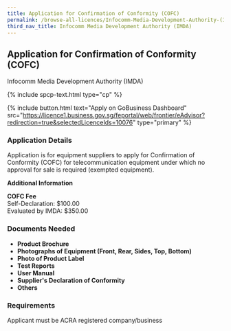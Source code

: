 ```yaml
---
title: Application for Confirmation of Conformity (COFC)
permalink: /browse-all-licences/Infocomm-Media-Development-Authority-(IMDA)/Application-for-Confirmation-of-Conformity-(COFC)
third_nav_title: Infocomm Media Development Authority (IMDA)
---
```


## Application for Confirmation of Conformity (COFC)

Infocomm Media Development Authority (IMDA)

{% include spcp-text.html type="cp" %}

{% include button.html text="Apply on GoBusiness Dashboard" src="https://licence1.business.gov.sg/feportal/web/frontier/eAdvisor?redirection=true&selectedLicenceIds=10076" type="primary" %}

### Application Details

<p>Application is for equipment suppliers to apply for Confirmation of Conformity (COFC) for telecommunication equipment under which no approval for sale is required (exempted equipment).</p>

**Additional Information**

<p><strong>COFC Fee</strong><br />Self-Declaration: $100.00<br />Evaluated by IMDA: $350.00</p>

### Documents Needed

<ul>
 <li><strong>Product Brochure</strong></li>
 <li><strong>Photographs of Equipment (Front, Rear, Sides, Top, Bottom)</strong></li>
 <li><strong>Photo of Product Label</strong></li>
 <li><strong>Test Reports</strong></li>
 <li><strong>User Manual</strong></li>
 <li><strong>Supplier's Declaration of Conformity</strong></li>
 <li><strong>Others</strong></li>
 </ul>

### Requirements

Applicant must be ACRA registered company/business

